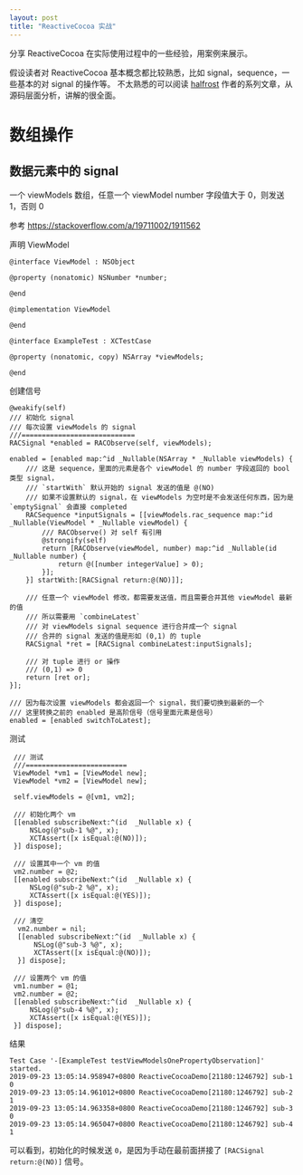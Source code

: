 ```yaml
---
layout: post
title: "ReactiveCocoa 实战"
---
```


分享 ReactiveCocoa 在实际使用过程中的一些经验，用案例来展示。

假设读者对 ReactiveCocoa 基本概念都比较熟悉，比如 signal，sequence，一些基本的对 signal 的操作等。
不太熟悉的可以阅读 [halfrost](https://halfrost.com/reactivecocoa_racsignal) 作者的系列文章，从源码层面分析，讲解的很全面。

# 数组操作

## 数据元素中的 signal

一个 viewModels 数组，任意一个 viewModel number 字段值大于 0，则发送 1，否则 0

参考 https://stackoverflow.com/a/19711002/1911562

声明 ViewModel
```objc
@interface ViewModel : NSObject

@property (nonatomic) NSNumber *number;

@end

@implementation ViewModel

@end

@interface ExampleTest : XCTestCase

@property (nonatomic, copy) NSArray *viewModels;

@end
```

创建信号
 ```objc
 @weakify(self)
 /// 初始化 signal
 /// 每次设置 viewModels 的 signal
 ///============================
 RACSignal *enabled = RACObserve(self, viewModels);
 
 enabled = [enabled map:^id _Nullable(NSArray * _Nullable viewModels) {
     /// 这是 sequence，里面的元素是各个 viewModel 的 number 字段返回的 bool 类型 signal，
     /// `startWith` 默认开始的 signal 发送的值是 @(NO)
     /// 如果不设置默认的 signal，在 viewModels 为空时是不会发送任何东西，因为是 `emptySignal` 会直接 completed
     RACSequence *inputSignals = [[viewModels.rac_sequence map:^id _Nullable(ViewModel * _Nullable viewModel) {
         /// RACObserve() 对 self 有引用
         @strongify(self)
         return [RACObserve(viewModel, number) map:^id _Nullable(id  _Nullable number) {
             return @([number integerValue] > 0);
         }];
     }] startWith:[RACSignal return:@(NO)]];
     
     /// 任意一个 viewModel 修改，都需要发送值，而且需要合并其他 viewModel 最新的值
     /// 所以需要用 `combineLatest`
     /// 对 viewModels signal sequence 进行合并成一个 signal
     /// 合并的 signal 发送的值是形如 (0,1) 的 tuple
     RACSignal *ret = [RACSignal combineLatest:inputSignals];
     
     /// 对 tuple 进行 or 操作
     /// (0,1) => 0
     return [ret or];
 }];
 
 /// 因为每次设置 viewModels 都会返回一个 signal，我们要切换到最新的一个
 /// 这里转换之前的 enabled 是高阶信号（信号里面元素是信号）
 enabled = [enabled switchToLatest];
```

测试
```objc
 /// 测试
 ///=========================
 ViewModel *vm1 = [ViewModel new];
 ViewModel *vm2 = [ViewModel new];

 self.viewModels = @[vm1, vm2];
 
 /// 初始化两个 vm
 [[enabled subscribeNext:^(id  _Nullable x) {
     NSLog(@"sub-1 %@", x);
     XCTAssert([x isEqual:@(NO)]);
 }] dispose];
 
 /// 设置其中一个 vm 的值
 vm2.number = @2;
 [[enabled subscribeNext:^(id  _Nullable x) {
     NSLog(@"sub-2 %@", x);
     XCTAssert([x isEqual:@(YES)]);
 }] dispose];
 
 /// 清空
  vm2.number = nil;
  [[enabled subscribeNext:^(id  _Nullable x) {
      NSLog(@"sub-3 %@", x);
      XCTAssert([x isEqual:@(NO)]);
  }] dispose];
 
 /// 设置两个 vm 的值
 vm1.number = @1;
 vm2.number = @2;
 [[enabled subscribeNext:^(id  _Nullable x) {
     NSLog(@"sub-4 %@", x);
     XCTAssert([x isEqual:@(YES)]);
 }] dispose];
```

结果
```
Test Case '-[ExampleTest testViewModelsOnePropertyObservation]' started.
2019-09-23 13:05:14.958947+0800 ReactiveCocoaDemo[21180:1246792] sub-1 0
2019-09-23 13:05:14.961012+0800 ReactiveCocoaDemo[21180:1246792] sub-2 1
2019-09-23 13:05:14.963358+0800 ReactiveCocoaDemo[21180:1246792] sub-3 0
2019-09-23 13:05:14.965047+0800 ReactiveCocoaDemo[21180:1246792] sub-4 1
```
可以看到，初始化的时候发送 `0`，是因为手动在最前面拼接了 `[RACSignal return:@(NO)]` 信号。
